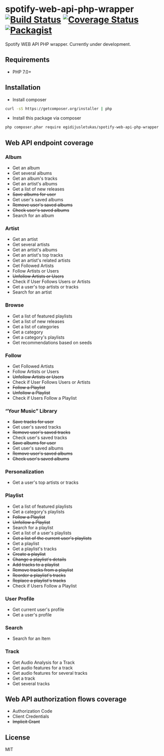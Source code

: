 # spotify-web-api-php-wrapper [![Build Status](https://travis-ci.org/egidijusletukas/spotify-web-api-php-wrapper.svg?branch=master)](https://travis-ci.org/egidijusletukas/spotify-web-api-php-wrapper) [![Coverage Status](https://coveralls.io/repos/github/egidijusletukas/spotify-web-api-php-wrapper/badge.svg?branch=develop)](https://coveralls.io/github/egidijusletukas/spotify-web-api-php-wrapper?branch=master) [![Packagist](https://img.shields.io/packagist/dt/egidijusletukas/spotify-web-api-php-wrapper.svg)]()

Spotify WEB API PHP wrapper. 
Currently under development.

## Requirements
* PHP 7.0+
 
## Installation
* Install composer
```bash
curl -sS https://getcomposer.org/installer | php
```
* Install this package via composer
```bash
php composer.phar require egidijusletukas/spotify-web-api-php-wrapper
```

<!--## Examples-->

## Web API endpoint coverage
### Album
* Get an album
* Get several albums
* Get an album's tracks
* Get an artist's albums
* Get a list of new releases
* ~~Save albums for user~~
* Get user's saved albums
* ~~Remove user's saved albums~~
* ~~Check user's saved albums~~
* Search for an album

### Artist
* Get an artist
* Get several artists
* Get an artist's albums
* Get an artist's top tracks
* Get an artist's related artists
* Get Followed Artists
* Follow Artists or Users
* ~~Unfollow Artists or Users~~
* Check if User Follows Users or Artists
* Get a user's top artists or tracks
* Search for an artist

### Browse
* Get a list of featured playlists
* Get a list of new releases
* Get a list of categories
* Get a category
* Get a category's playlists
* Get recommendations based on seeds

### Follow
* Get Followed Artists
* Follow Artists or Users
* ~~Unfollow Artists or Users~~
* Check if User Follows Users or Artists
* ~~Follow a Playlist~~
* ~~Unfollow a Playlist~~
* Check if Users Follow a Playlist

### “Your Music” Library
* ~~Save tracks for user~~
* Get user's saved tracks
* ~~Remove user's saved tracks~~
* Check user's saved tracks
* ~~Save albums for user~~
* Get user's saved albums
* ~~Remove user's saved albums~~
* ~~Check user's saved albums~~

### Personalization
* Get a user's top artists or tracks

### Playlist
* Get a list of featured playlists
* Get a category's playlists
* ~~Follow a Playlist~~
* ~~Unfollow a Playlist~~
* Search for a playlist
* Get a list of a user's playlists
* ~~Get a list of the current user's playlists~~
* Get a playlist
* Get a playlist's tracks
* ~~Create a playlist~~
* ~~Change a playlist's details~~
* ~~Add tracks to a playlist~~
* ~~Remove tracks from a playlist~~
* ~~Reorder a playlist's tracks~~
* ~~Replace a playlist's tracks~~
* Check if Users Follow a Playlist

### User Profile
* Get current user's profile
* Get a user's profile

### Search
* Search for an Item

### Track
* Get Audio Analysis for a Track
* Get audio features for a track
* Get audio features for several tracks
* Get a track
* Get several tracks

## Web API authorization flows coverage
* Authorization Code
* Client Credentials
* ~~Implicit Grant~~

## License
MIT
